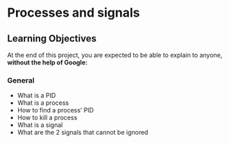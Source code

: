 <h1>Processes and signals</h1>
<h2>Learning Objectives</h2>
<p>At the end of this project, you are expected to be able to explain to anyone, <strong>without the help of Google:</strong></p>
<h3>General</h3>
<ul>
<li>What is a PID</li>
<li>What is a process</li>
<li>How to find a process’ PID</li>
<li>How to kill a process</li>
<li>What is a signal</li>
<li>What are the 2 signals that cannot be ignored</li>
</ul>